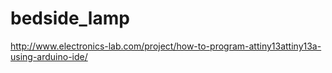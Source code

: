 # bedside_lamp

http://www.electronics-lab.com/project/how-to-program-attiny13attiny13a-using-arduino-ide/